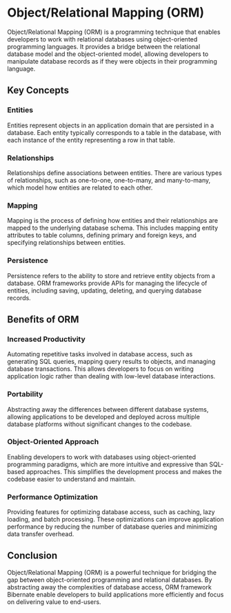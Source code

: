 # Object/Relational Mapping (ORM)

Object/Relational Mapping (ORM) is a programming technique that enables developers to work with relational databases using object-oriented programming languages. It provides a bridge between the relational database model and the object-oriented model, allowing developers to manipulate database records as if they were objects in their programming language.

## Key Concepts

### Entities

Entities represent objects in an application domain that are persisted in a database. Each entity typically corresponds to a table in the database, with each instance of the entity representing a row in that table.

### Relationships

Relationships define associations between entities. There are various types of relationships, such as one-to-one, one-to-many, and many-to-many, which model how entities are related to each other.

### Mapping

Mapping is the process of defining how entities and their relationships are mapped to the underlying database schema. This includes mapping entity attributes to table columns, defining primary and foreign keys, and specifying relationships between entities.

### Persistence

Persistence refers to the ability to store and retrieve entity objects from a database. ORM frameworks provide APIs for managing the lifecycle of entities, including saving, updating, deleting, and querying database records.

## Benefits of ORM

### Increased Productivity

Automating repetitive tasks involved in database access, such as generating SQL queries, mapping query results to objects, and managing database transactions. This allows developers to focus on writing application logic rather than dealing with low-level database interactions.

### Portability

Abstracting away the differences between different database systems, allowing applications to be developed and deployed across multiple database platforms without significant changes to the codebase.

### Object-Oriented Approach

Enabling developers to work with databases using object-oriented programming paradigms, which are more intuitive and expressive than SQL-based approaches. This simplifies the development process and makes the codebase easier to understand and maintain.

### Performance Optimization

Providing features for optimizing database access, such as caching, lazy loading, and batch processing. These optimizations can improve application performance by reducing the number of database queries and minimizing data transfer overhead.

## Conclusion

Object/Relational Mapping (ORM) is a powerful technique for bridging the gap between object-oriented programming and relational databases. By abstracting away the complexities of database access, ORM framework Bibernate enable developers to build applications more efficiently and focus on delivering value to end-users.
